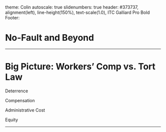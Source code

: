 theme: Colin
autoscale: true
slidenumbers: true
header: #373737, alignment(left), line-height(150%), text-scale(1.0), ITC Galliard Pro Bold
Footer: 

# No-Fault and Beyond

---


# Big Picture: Workers’ Comp vs. Tort Law

Deterrence

Compensation

Administrative Cost

Equity

---

